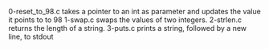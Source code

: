0-reset_to_98.c takes a pointer to an int as parameter and updates the value it points to to 98
1-swap.c swaps the values of two integers.
2-strlen.c returns the length of a string.
3-puts.c prints a string, followed by a new line, to stdout

